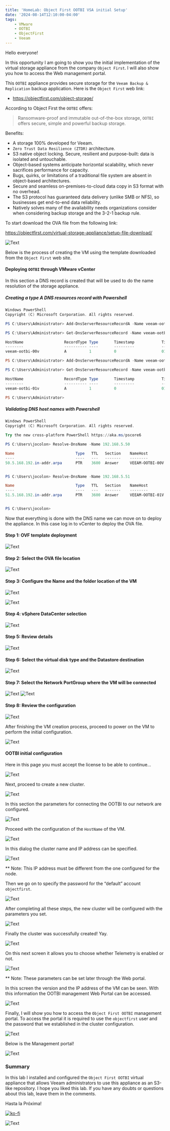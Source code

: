 ```yaml
---
title: 'HomeLab: Object First OOTBI VSA initial Setup'
date: '2024-08-14T12:10:00-04:00'
tags:
    - VMware
    - OOTBI
    - ObjectFirst
    - Veeam
---
```


Hello everyone!

In this opportunity I am going to show you the initial implementation of the virtual storage appliance from the company `Object First`. I will also show you how to access the Web management portal.

This `OOTBI` appliance provides secure storage for the `Veeam Backup & Replication` backup application. Here is the `Object First` web link:

- <https://objectfirst.com/object-storage/>

According to Object First the `OOTBI` offers:

> Ransomware-proof and immutable out-of-the-box storage, `OOTBI` offers secure, simple and powerful backup storage.

Benefits:

- A storage 100% developed for Veeam.
- `Zero Trust Data Resilience (ZTDR)` architecture.
- S3 native object locking. Secure, resilient and purpose-built: data is isolated and untouchable.
- Object-based systems anticipate horizontal scalability, which never sacrifices performance for capacity.
- Bugs, quirks, or limitations of a traditional file system are absent in object-based architectures.
- Secure and seamless on-premises-to-cloud data copy in S3 format with no overhead.
- The S3 protocol has guaranteed data delivery (unlike SMB or NFS), so businesses get end-to-end data reliability.
- Natively solves many of the availability needs organizations consider when considering backup storage and the 3-2-1 backup rule.

To start download the OVA file from the following link:

<https://objectfirst.com/virtual-storage-appliance/setup-file-download/>

![Text](/img/2024/homelab-ootbi-initial-setup/OOTBI-00.webp)

Below is the process of creating the VM using the template downloaded from the `Object First` web site.

#### Deploying `OOTBI` through VMware vCenter

In this section a DNS record is created that will be used to do the name resolution of the storage appliance.

##### Creating a type A DNS resources record with Powershell

```powershell
Windows PowerShell
Copyright (C) Microsoft Corporation. All rights reserved.

PS C:\Users\Administrator> Add-DnsServerResourceRecordA -Name veeam-ootbi-00v -IPv4Address 192.168.5.51 -ZoneName pharmax.local -CreatePtr -AllowUpdateAny

PS C:\Users\Administrator> Get-DnsServerResourceRecord -Name veeam-ootbi-00v -ZoneName pharmax.local

HostName                  RecordType Type       Timestamp            TimeToLive      RecordData
--------                  ---------- ----       ---------            ----------      ----------
veeam-ootbi-00v           A          1          0                    01:00:00        192.168.5.50

PS C:\Users\Administrator> Add-DnsServerResourceRecordA -Name veeam-ootbi-01v -IPv4Address 192.168.5.51 -ZoneName pharmax.local -CreatePtr -AllowUpdateAny

PS C:\Users\Administrator> Get-DnsServerResourceRecord -Name veeam-ootbi-01v -ZoneName pharmax.local

HostName                  RecordType Type       Timestamp            TimeToLive      RecordData
--------                  ---------- ----       ---------            ----------      ----------
veeam-ootbi-01v           A          1          0                    01:00:00        192.168.5.51

PS C:\Users\Administrator>
```

##### Validating DNS host names with Powershell

```powershell
Windows PowerShell
Copyright (C) Microsoft Corporation. All rights reserved.

Try the new cross-platform PowerShell https://aka.ms/pscore6

PS C:\Users\jocolon> Resolve-DnsName -Name 192.168.5.50

Name                           Type   TTL   Section    NameHost
----                           ----   ---   -------    --------
50.5.168.192.in-addr.arpa      PTR    3600  Answer     VEEAM-OOTBI-00V.pharmax.local


PS C:\Users\jocolon> Resolve-DnsName -Name 192.168.5.51

Name                           Type   TTL   Section    NameHost
----                           ----   ---   -------    --------
51.5.168.192.in-addr.arpa      PTR    3600  Answer     VEEAM-OOTBI-01V.pharmax.local


PS C:\Users\jocolon>
```

Now that everything is done with the DNS name we can move on to deploy the appliance. In this case log in to vCenter to deploy the OVA file.

#### Step 1: OVF template deployment

![Text](/img/2024/homelab-ootbi-initial-setup/OOTBI-01.webp)

#### Step 2: Select the OVA file location

![Text](/img/2024/homelab-ootbi-initial-setup/OOTBI-02.webp)

#### Step 3: Configure the Name and the folder location of the VM

![Text](/img/2024/homelab-ootbi-initial-setup/OOTBI-11.webp)

![Text](/img/2024/homelab-ootbi-initial-setup/OOTBI-03.webp)

#### Step 4: vSphere DataCenter selection

![Text](/img/2024/homelab-ootbi-initial-setup/OOTBI-04.webp)

#### Step 5: Review details

![Text](/img/2024/homelab-ootbi-initial-setup/OOTBI-05.webp)

#### Step 6: Select the virtual disk type and the Datastore destination

![Text](/img/2024/homelab-ootbi-initial-setup/OOTBI-06.webp)

#### Step 7: Select the Network PortGroup where the VM will be connected

![Text](/img/2024/homelab-ootbi-initial-setup/OOTBI-07.webp)
![Text](/img/2024/homelab-ootbi-initial-setup/OOTBI-08.webp)

#### Step 8: Review the configuration

![Text](/img/2024/homelab-ootbi-initial-setup/OOTBI-09.webp)

After finishing the VM creation process, proceed to power on the VM to perform the initial configuration.

![Text](/img/2024/homelab-ootbi-initial-setup/OOTBI-12.webp)

#### OOTBI initial configuration

Here in this page you must accept the license to be able to continue...

![Text](/img/2024/homelab-ootbi-initial-setup/OOTBI-14.webp)

Next, proceed to create a new cluster.

![Text](/img/2024/homelab-ootbi-initial-setup/OOTBI-15.webp)

In this section the parameters for connecting the OOTBI to our network are configured.

![Text](/img/2024/homelab-ootbi-initial-setup/OOTBI-16.webp)

Proceed with the configuration of the `HostName` of the VM.

![Text](/img/2024/homelab-ootbi-initial-setup/OOTBI-17.webp)

In this dialog the cluster name and IP address can be specified.

![Text](/img/2024/homelab-ootbi-initial-setup/OOTBI-20.webp)

** Note: This IP address must be different from the one configured for the node.

Then we go on to specify the password for the “default” account `objectfirst`.

![Text](/img/2024/homelab-ootbi-initial-setup/OOTBI-21.webp)

After completing all these steps, the new cluster will be configured with the parameters you set.

![Text](/img/2024/homelab-ootbi-initial-setup/OOTBI-22.webp)

Finally the cluster was successfully created! Yay.

![Text](/img/2024/homelab-ootbi-initial-setup/OOTBI-23.webp)

On this next screen it allows you to choose whether Telemetry is enabled or not.

![Text](/img/2024/homelab-ootbi-initial-setup/OOTBI-24.webp)

**  Note: These parameters can be set later through the Web portal.

In this screen the version and the IP address of the VM can be seen. With this information the OOTBI management Web Portal can be accessed.

![Text](/img/2024/homelab-ootbi-initial-setup/OOTBI-28.webp)

Finally, I will show you how to access the `Object First OOTBI` management portal. To access the portal it is required to use the `objectfirst` user and the password that we established in the cluster configuration.

![Text](/img/2024/homelab-ootbi-initial-setup/OOTBI-26.webp)

Below is the Management portal!

![Text](/img/2024/homelab-ootbi-initial-setup/OOTBI-27.webp)

### Summary

In this lab I installed and configured the `Object First OOTBI` virtual appliance that allows Veeam administrators to use this appliance as an S3-like repository. I hope you liked this lab. If you have any doubts or questions about this lab, leave them in the comments.

Hasta la Próxima!

[![ko-fi](https://ko-fi.com/img/githubbutton_sm.svg)](https://ko-fi.com/F1F8DEV80)

![Text](/img/hasta-luego-5937ba.webp#center)
